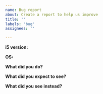 ```yaml
---
name: Bug report
about: Create a report to help us improve
title: ''
labels: 'bug'
assignees: ''

---
```


**i5 version:** 

**OS:** 

**What did you do?**


**What did you expect to see?**

 
**What did you see instead?**

